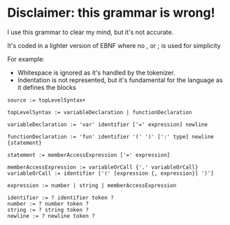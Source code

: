 # Disclaimer: this grammar is wrong!
I use this grammar to clear my mind, but it's not accurate.

It's coded in a lighter version of EBNF where no , or ; is used for simplicity

For example: 
* Whitespace is ignored as it's handled by the tokenizer.
* Indentation is not represented, but it's fundamental for the language as it defines the blocks
```
source := topLevelSyntax+

topLevelSyntax := variableDeclaration | functionDeclaration

variableDeclaration := 'var' identifier ['=' expression] newline

functionDeclaration := 'fun' identifier '(' ')' [':' type] newline {statement}

statement := memberAccessExpression ['=' expression]

memberAccessExpression := variableOrCall {'.' variableOrCall}
variableOrCall := identifier ['(' [expression {, expression}] ')']

expression := number | string | memberAccessExpression

identifier := ? identifier token ?
number := ? number token ?
string := ? string token ?
newline := ? newline token ?
```
